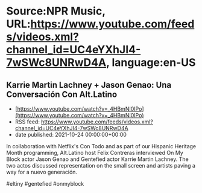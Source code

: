 # Source:NPR Music, URL:https://www.youtube.com/feeds/videos.xml?channel_id=UC4eYXhJI4-7wSWc8UNRwD4A, language:en-US

## Karrie Martin Lachney + Jason Genao: Una Conversación Con Alt.Latino
 - [https://www.youtube.com/watch?v=_4HBmNI0IPo](https://www.youtube.com/watch?v=_4HBmNI0IPo)
 - RSS feed: https://www.youtube.com/feeds/videos.xml?channel_id=UC4eYXhJI4-7wSWc8UNRwD4A
 - date published: 2021-10-24 00:00:00+00:00

In collaboration with Netflix's Con Todo and as part of our Hispanic Heritage Month programming, Alt.Latino host Felix Contreras interviewed On My Block actor Jason Genao and Gentefied actor Karrie Martin Lachney. The two actos discussed representation on the small screen and artists paving a way for a nuevo generación.

#eltiny #gentefied #onmyblock

